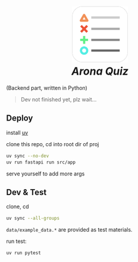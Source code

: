 
<h1 align="center">
    <img src="images/arona_quiz_logo_rounded.png" width="150" height="150" alt="logo" /><br>
    <em>Arona Quiz</em>
</h1>

(Backend part, written in Python)

> Dev not finished yet, plz wait...

## Deploy

install [uv](https://docs.astral.sh/uv/)

clone this repo, cd into root dir of proj

```bash
uv sync --no-dev
uv run fastapi run src/app
```

serve yourself to add more args

## Dev & Test

clone, cd

```bash
uv sync --all-groups
```

`data/example_data.*` are provided as test materials.

run test:

```bash
uv run pytest
```
